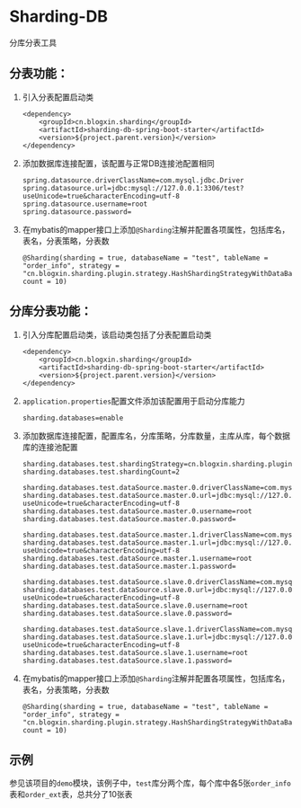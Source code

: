 # Sharding-DB

分库分表工具


## 分表功能：

1. 引入分表配置启动类

    ```
    <dependency>
        <groupId>cn.blogxin.sharding</groupId>
        <artifactId>sharding-db-spring-boot-starter</artifactId>
        <version>${project.parent.version}</version>
    </dependency>
    ```

2. 添加数据库连接配置，该配置与正常DB连接池配置相同

    ```
    spring.datasource.driverClassName=com.mysql.jdbc.Driver
    spring.datasource.url=jdbc:mysql://127.0.0.1:3306/test?useUnicode=true&characterEncoding=utf-8
    spring.datasource.username=root
    spring.datasource.password=
    ```

3. 在mybatis的mapper接口上添加`@Sharding`注解并配置各项属性，包括库名，表名，分表策略，分表数

    ```
    @Sharding(sharding = true, databaseName = "test", tableName = "order_info", strategy = "cn.blogxin.sharding.plugin.strategy.HashShardingStrategyWithDataBase", count = 10)
    ```



## 分库分表功能：

1. 引入分库配置启动类，该启动类包括了分表配置启动类

    ```
    <dependency>
        <groupId>cn.blogxin.sharding</groupId>
        <artifactId>sharding-db-spring-boot-starter</artifactId>
        <version>${project.parent.version}</version>
    </dependency>
    ```

2. `application.properties`配置文件添加该配置用于启动分库能力
    
    ```
    sharding.databases=enable
    ```

3. 添加数据库连接配置，配置库名，分库策略，分库数量，主库从库，每个数据库的连接池配置

    ```
    sharding.databases.test.shardingStrategy=cn.blogxin.sharding.plugin.strategy.database.DefaultShardingDataBaseStrategy
    sharding.databases.test.shardingCount=2
    
    sharding.databases.test.dataSource.master.0.driverClassName=com.mysql.jdbc.Driver
    sharding.databases.test.dataSource.master.0.url=jdbc:mysql://127.0.0.1:3306/test?useUnicode=true&characterEncoding=utf-8
    sharding.databases.test.dataSource.master.0.username=root
    sharding.databases.test.dataSource.master.0.password=
    
    sharding.databases.test.dataSource.master.1.driverClassName=com.mysql.jdbc.Driver
    sharding.databases.test.dataSource.master.1.url=jdbc:mysql://127.0.0.1:3306/test1?useUnicode=true&characterEncoding=utf-8
    sharding.databases.test.dataSource.master.1.username=root
    sharding.databases.test.dataSource.master.1.password=
    
    sharding.databases.test.dataSource.slave.0.driverClassName=com.mysql.jdbc.Driver
    sharding.databases.test.dataSource.slave.0.url=jdbc:mysql://127.0.0.1:3306/test?useUnicode=true&characterEncoding=utf-8
    sharding.databases.test.dataSource.slave.0.username=root
    sharding.databases.test.dataSource.slave.0.password=
    
    sharding.databases.test.dataSource.slave.1.driverClassName=com.mysql.jdbc.Driver
    sharding.databases.test.dataSource.slave.1.url=jdbc:mysql://127.0.0.1:3306/test1?useUnicode=true&characterEncoding=utf-8
    sharding.databases.test.dataSource.slave.1.username=root
    sharding.databases.test.dataSource.slave.1.password=
    ```

4. 在mybatis的mapper接口上添加`@Sharding`注解并配置各项属性，包括库名，表名，分表策略，分表数

    ```
    @Sharding(sharding = true, databaseName = "test", tableName = "order_info", strategy = "cn.blogxin.sharding.plugin.strategy.HashShardingStrategyWithDataBase", count = 10)
    ```


## 示例

参见该项目的`demo`模块，该例子中，`test`库分两个库，每个库中各5张`order_info`表和`order_ext`表，总共分了10张表
